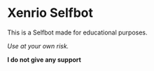# Xenrio Selfbot
This is a Selfbot made for educational purposes.

*Use at your own risk.*

**I do not give any support**
